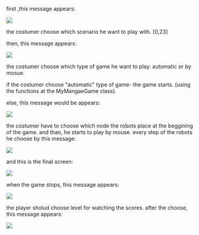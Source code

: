 first ,this message appears:

![](https://scontent.fsdv3-1.fna.fbcdn.net/v/t1.0-9/82229225_2742047189196303_1055998467991666688_n.jpg?_nc_cat=102&_nc_ohc=oON0rJ5zSyYAX_P3Qlm&_nc_ht=scontent.fsdv3-1.fna&oh=da40ad88c7d7adaf803b2603d928c86f&oe=5E92F73B)

the costumer choose which scenario he want to play with. [0,23]

then, this message appears:

![](https://scontent.fsdv3-1.fna.fbcdn.net/v/t1.0-9/83191049_2742047192529636_6234762186879664128_n.jpg?_nc_cat=110&_nc_ohc=S5zvMGWkEpsAX-ZSqdk&_nc_ht=scontent.fsdv3-1.fna&oh=8c65dbfcc88097002552ab37e996da6d&oe=5E973DE1)

the costumer choose which type of game he want to play: automatic or by mosue.

if the costumer choose "automatic" type of game- the game starts.  (using the functions at the MyMangaeGame class).

else, this message would be appears:

![](https://scontent.fsdv3-1.fna.fbcdn.net/v/t1.0-9/82128309_2742047185862970_4425296596833402880_n.jpg?_nc_cat=102&_nc_ohc=UDf5h4QGLrEAX91Kc6J&_nc_ht=scontent.fsdv3-1.fna&oh=0cbcd4cc48d0b9e8c8f5b5c74774b36f&oe=5ED4A27E) 

the costumer have to choose which node the robots place at the beggining of the game.
and than, he starts to play by mouse.
every step of the robots he choose by this message:

![](https://scontent.fsdv3-1.fna.fbcdn.net/v/t1.0-9/82024788_2742063555861333_5134363648357040128_n.jpg?_nc_cat=108&_nc_ohc=Wnap3uulSl0AX_QSXco&_nc_ht=scontent.fsdv3-1.fna&oh=92de9bd8079776927d29c91800a226f3&oe=5ED57D9C)

and this is the final screen:

![](https://scontent.fsdv2-1.fna.fbcdn.net/v/t1.0-9/83229031_2754731521261203_1884422377203302400_n.jpg?_nc_cat=103&_nc_ohc=EVdD6wKJob0AX__qWl8&_nc_ht=scontent.fsdv2-1.fna&oh=f66bb73f5c5334ba68e4d38940b26cd3&oe=5ECA3CC2)

when the game stops, this message appears:

![](https://scontent.fsdv2-1.fna.fbcdn.net/v/t1.0-9/82631442_2757698544297834_6833337068660195328_n.jpg?_nc_cat=111&_nc_ohc=ILge-UgKDpUAX8HfZGy&_nc_ht=scontent.fsdv2-1.fna&oh=c40216bb701aa76bbf79db5e7eb2de51&oe=5EDB270C)

the player sholud choose level for watching the scores. after the choose, this message appears:

![](https://scontent.fsdv2-1.fna.fbcdn.net/v/t1.0-9/82780265_2757698584297830_7594171180613894144_n.jpg?_nc_cat=104&_nc_ohc=K9ai-vdXdZ4AX-qOiy9&_nc_ht=scontent.fsdv2-1.fna&oh=7d8e789b574f1904c298c03aa17a2b28&oe=5E9FDB93)

